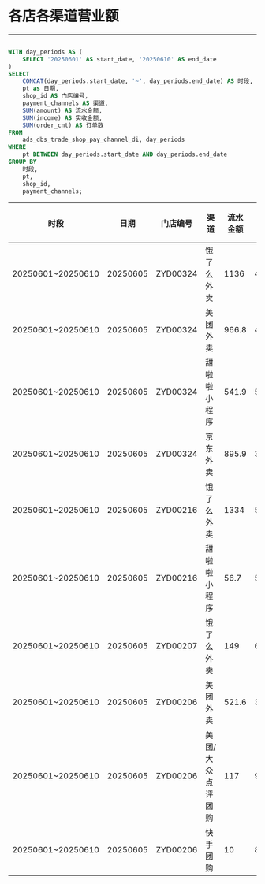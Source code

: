 # 各店各渠道营业额

---

```sql

WITH day_periods AS (
    SELECT '20250601' AS start_date, '20250610' AS end_date
)
SELECT
    CONCAT(day_periods.start_date, '~', day_periods.end_date) AS 时段,
    pt as 日期,
    shop_id AS 门店编号,
    payment_channels AS 渠道,
    SUM(amount) AS 流水金额,
    SUM(income) AS 实收金额,
    SUM(order_cnt) AS 订单数
FROM
    ads_dbs_trade_shop_pay_channel_di, day_periods
WHERE
    pt BETWEEN day_periods.start_date AND day_periods.end_date
GROUP BY
    时段,
    pt,
    shop_id,
    payment_channels;
```


| 时段              | 日期     | 门店编号 | 渠道              | 流水金额 | 实收金额 | 订单数 |
| ----------------- | -------- | -------- | ----------------- | -------- | -------- | ------ |
| 20250601~20250610 | 20250605 | ZYD00324 | 饿了么外卖        | 1136     | 474.83   | 53     |
| 20250601~20250610 | 20250605 | ZYD00324 | 美团外卖          | 966.8    | 457.9    | 57     |
| 20250601~20250610 | 20250605 | ZYD00324 | 甜啦啦小程序      | 541.9    | 512.6    | 42     |
| 20250601~20250610 | 20250605 | ZYD00324 | 京东外卖          | 895.9    | 347.6    | 42     |
| 20250601~20250610 | 20250605 | ZYD00216 | 饿了么外卖        | 1334     | 579.56   | 62     |
| 20250601~20250610 | 20250605 | ZYD00216 | 甜啦啦小程序      | 56.7     | 53.5     | 5      |
| 20250601~20250610 | 20250605 | ZYD00207 | 饿了么外卖        | 149      | 63.63    | 6      |
| 20250601~20250610 | 20250605 | ZYD00206 | 美团外卖          | 521.6    | 308.76   | 20     |
| 20250601~20250610 | 20250605 | ZYD00206 | 美团/大众点评团购 | 117      | 94.4     | 16     |
| 20250601~20250610 | 20250605 | ZYD00206 | 快手团购          | 10       | 8.6      | 1      |